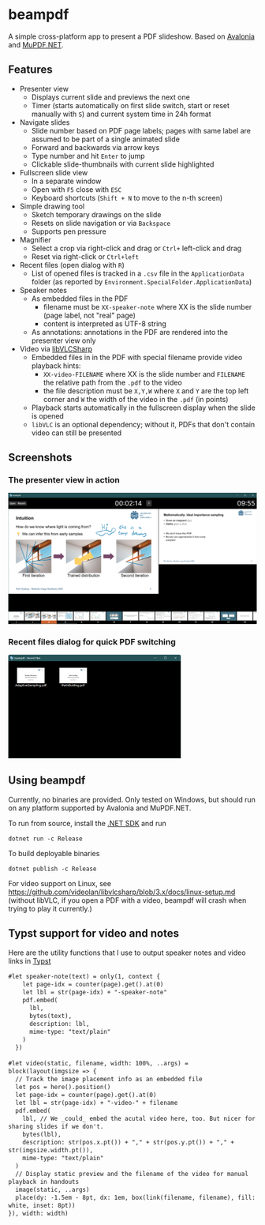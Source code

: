 # beampdf

A simple cross-platform app to present a PDF slideshow. Based on [Avalonia](https://github.com/AvaloniaUI/Avalonia) and [MuPDF.NET](https://github.com/ArtifexSoftware/MuPDF.NET).

## Features

- Presenter view
  - Displays current slide and previews the next one
  - Timer (starts automatically on first slide switch, start or reset manually with `S`) and current system time in 24h format
- Navigate slides
  - Slide number based on PDF page labels; pages with same label are assumed to be part of a single animated slide
  - Forward and backwards via arrow keys
  - Type number and hit `Enter` to jump
  - Clickable slide-thumbnails with current slide highlighted
- Fullscreen slide view
  - In a separate window
  - Open with `F5` close with `ESC`
  - Keyboard shortcuts (`Shift + N` to move to the n-th screen)
- Simple drawing tool
  - Sketch temporary drawings on the slide
  - Resets on slide navigation or via `Backspace`
  - Supports pen pressure
- Magnifier
  - Select a crop via right-click and drag or `Ctrl+` left-click and drag
  - Reset via right-click or `Ctrl+left`
- Recent files (open dialog with `R`)
  - List of opened files is tracked in a `.csv` file in the `ApplicationData` folder (as reported by `Environment.SpecialFolder.ApplicationData`)
- Speaker notes
  - As embedded files in the PDF
    - filename must be `XX-speaker-note` where XX is the slide number (page label, not "real" page)
    - content is interpreted as UTF-8 string
  - As annotations: annotations in the PDF are rendered into the presenter view only
- Video via [libVLCSharp](https://code.videolan.org/videolan/LibVLCSharp)
  - Embedded files in in the PDF with special filename provide video playback hints:
    - `XX-video-FILENAME` where XX is the slide number and `FILENAME` the relative path from the `.pdf` to the video
    - the file description must be `X,Y,W` where `X` and `Y` are the top left corner and `W` the width of the video in the `.pdf` (in points)
  - Playback starts automatically in the fullscreen display when the slide is opened
  - `libVLC` is an optional dependency; without it, PDFs that don't contain video can still be presented

## Screenshots
### The presenter view in action
<img src="Screenshots/PresenterView.png" width="650" alt="Screenshot of the presenter view with an ongoing slidshow, showing the below mentioned components" />

### Recent files dialog for quick PDF switching
<img src="Screenshots/RecentFiles.png" width="350" alt="Screenshot of the recent files dialog showing thumbnails and filename for two recently opened .pdf files" />

## Using beampdf

Currently, no binaries are provided. Only tested on Windows, but should run on any platform supported by Avalonia and MuPDF.NET.

To run from source, install the [.NET SDK](https://dotnet.microsoft.com/en-us/download) and run
```
dotnet run -c Release
```

To build deployable binaries
```
dotnet publish -c Release
```

For video support on Linux, see https://github.com/videolan/libvlcsharp/blob/3.x/docs/linux-setup.md
(without libVLC, if you open a PDF with a video, beampdf will crash when trying to play it currently.)

## Typst support for video and notes

Here are the utility functions that I use to output speaker notes and video links in [Typst](https://github.com/typst/typst)

```
#let speaker-note(text) = only(1, context {
    let page-idx = counter(page).get().at(0)
    let lbl = str(page-idx) + "-speaker-note"
    pdf.embed(
      lbl,
      bytes(text),
      description: lbl,
      mime-type: "text/plain"
    )
  })

#let video(static, filename, width: 100%, ..args) = block(layout(imgsize => {
  // Track the image placement info as an embedded file
  let pos = here().position()
  let page-idx = counter(page).get().at(0)
  let lbl = str(page-idx) + "-video-" + filename
  pdf.embed(
    lbl, // We _could_ embed the acutal video here, too. But nicer for sharing slides if we don't.
    bytes(lbl),
    description: str(pos.x.pt()) + "," + str(pos.y.pt()) + "," + str(imgsize.width.pt()),
    mime-type: "text/plain"
  )
  // Display static preview and the filename of the video for manual playback in handouts
  image(static, ..args)
  place(dy: -1.5em - 8pt, dx: 1em, box(link(filename, filename), fill: white, inset: 8pt))
}), width: width)
```